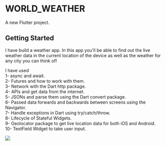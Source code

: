 # WORLD_WEATHER

A new Flutter project.

## Getting Started

I have build a weather app. In this app you'll be able to find out the live weather data in the current location of the device as well as the weather for any city you can think of!







I have used <br>
1- async and await. <br>
2- Futures and how to work with them.  <br>
3- Network with the Dart http package.  <br>
4- APIs and  get data from the internet.  <br>
5- JSONs and parse them using the Dart convert package.  <br>
6- Passed data forwards and backwards between screens using the Navigator.  <br>
7- Handle exceptions in Dart using try/catch/throw.  <br>
8- Lifecycle of Stateful Widgets.  <br>
9- Geolocator package to get live location data for both iOS and Android.  <br>
10- TextField Widget to take user input.  <br>


![](https://github.com/VISHALGUPTA100803/World_Weather/blob/main/clima-demo.gif)



